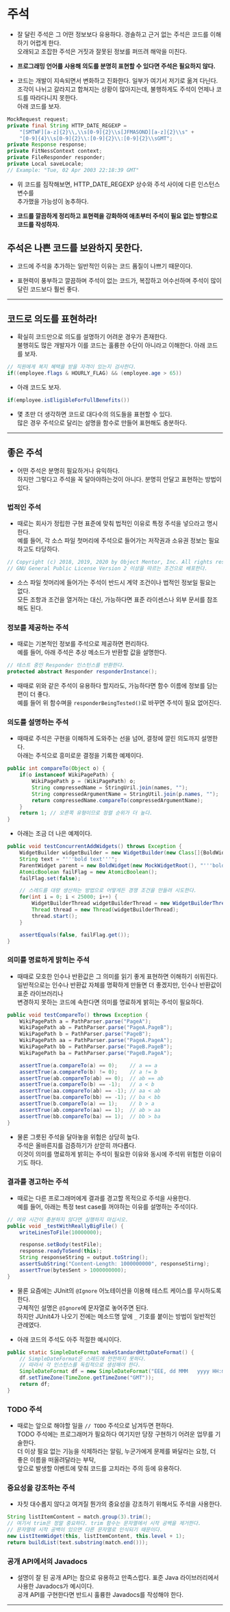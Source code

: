 <h1>주석</h1>

* 잘 달린 주석은 그 어떤 정보보다 유용하다. 경솔하고 근거 없는 주석은 코드를 이해하기 어렵게 한다.   
  오래되고 조잡한 주석은 거짓과 잘못된 정보를 퍼뜨려 해악을 미친다.

* __프로그래밍 언어를 사용해 의도를 분명히 표현할 수 있다면 주석은 필요하지 않다.__

* 코드는 개발이 지속되면서 변화하고 진화한다. 일부가 여기서 저기로 옮겨 다닌다.   
  조각이 나뉘고 갈라지고 합쳐지는 상황이 많아지는데, 불행하게도 주석이 언제나 코드를 따라다니지 못한다.   
  아래 코드를 보자.
```java
MockRequest request;
private final String HTTP_DATE_REGEXP = 
    "[SMTWF][a-z]{2}\\,\\s[0-9]{2}\\s[JFMASOND][a-z]{2}\\s" + 
    "[0-9]{4}\\s[0-9]{2}\\:[0-9]{2}\\:[0-9]{2}\\sGMT";
private Response response;
private FitNessContext context;
private FileResponder responder;
private Local saveLocale;
// Example: "Tue, 02 Apr 2003 22:18:39 GMT"
```

* 위 코드를 짐작해보면, HTTP_DATE_REGEXP 상수와 주석 사이에 다른 인스턴스 변수를   
  추가했을 가능성이 농추하다.

* __코드를 깔끔하게 정리하고 표현력을 강화하여 애초부터 주석이 필요 없는 방향으로 코드를 작성하자.__

<h2>주석은 나쁜 코드를 보완하지 못한다.</h2>

* 코드에 주석을 추가하는 일반적인 이유는 코드 품질이 나쁘기 때문이다.

* 표현력이 풍부하고 깔끔하며 주석이 없는 코드가, 복잡하고 어수선하며 주석이 많이 달린 코드보다 훨씬 좋다.
<hr/>

<h2>코드로 의도를 표현하라!</h2>

* 확실히 코드만으로 의도를 설명하기 어려운 경우가 존재한다.   
  불행히도 많은 개발자가 이를 코드는 훌륭한 수단이 아니라고 이해한다. 아래 코드를 보자.
```java
// 직원에게 복지 혜택을 받을 자격이 있는지 검사한다.
if((employee.flags & HOURLY_FLAG) && (employee.age > 65))
```

* 아래 코드도 보자.
```java
if(employee.isEligibleForFullBenefits())
```

* 몇 초만 더 생각하면 코드로 대다수의 의도들을 표현할 수 있다.   
  많은 경우 주석으로 달리는 설명을 함수로 만들어 표현해도 충분하다.
<hr/>

<h2>좋은 주석</h2>

* 어떤 주석은 분명히 필요하거나 유익하다.   
  하지만 그렇다고 주석을 꼭 달아야하는것이 아니다. 분명히 안달고 표현하는 방법이 있다.

<h3>법적인 주석</h3>

* 때로는 회사가 정립한 구현 표준에 맞춰 법적인 이유로 특정 주석을 넣으라고 명시한다.   
  예를 들어, 각 소스 파일 첫머리에 주석으로 들어가는 저작권과 소유권 정보는 필요하고도 타당하다.
```java
// Copyright (c) 2018, 2019, 2020 by Object Mentor, Inc. All rights reserved.
// GNU General Public License Version 2 이상을 따르는 조건으로 배포한다.
```

* 소스 파일 첫머리에 들어가는 주석이 반드시 계약 조건이나 법적인 정보일 필요는 없다.   
  모든 조항과 조건을 열거하는 대신, 가능하다면 표준 라이센스나 외부 문서를 참조해도 된다.

<h3>정보를 제공하는 주석</h3>

* 때로는 기본적인 정보를 주석으로 제공하면 편리하다.   
  예를 들어, 아래 주석은 추상 메소드가 반환할 값을 설명한다.
```java
// 테스트 중인 Responder 인스턴스를 반환한다.
protected abstract Responder responderInstance();
```

* 때때로 위와 같은 주석이 유용하다 할지라도, 가능하다면 함수 이름에 정보를 담는 편이 더 좋다.   
  예를 들어 위 함수며을 `responderBeingTested()`로 바꾸면 주석이 필요 없어진다.

<h3>의도를 설명하는 주석</h3>

* 때때로 주석은 구현을 이해하게 도와주는 선을 넘어, 결정에 깔린 의도까지 설명한다.   
  아래는 주석으로 흥미로운 결정을 기록한 예제이다.
```java
public int compareTo(Object o) {
    if(o instanceof WikiPagePath) {
        WikiPagePath p = (WikiPagePath) o;
        String compressedName = StringUril.join(names, "");
        String compressedArgumentName = StringUtil.join(p.names, "");
        return compressedName.compareTo(compressedArgumentName);
    }
    return 1; // 오른쪽 유형이므로 정렬 순위가 더 높다.
}
```

* 아래는 조금 더 나은 예제이다.
```java
public void testConcurrentAddWidgets() throws Exception {
    WidgetBuilder widgetBuilder = new WidgetBuilder(new Class[]{BoldWidget.class});
    String text = "'''bold text'''";
    ParentWidget parent = new BoldWidget(new MockWidgetRoot(), "'''bold text'''");
    AtomicBoolean failFlag = new AtomicBoolean();
    failFlag.set(false);

    // 스레드를 대량 생산하는 방법으로 어떻게든 경쟁 조건을 만들려 시도한다.
    for(int i = 0; i < 25000; i++) {
        WidgetBuilderThread widgetBuilderThread = new WidgetBuilderThread(widgetBuilder, text, parent, failFlag);
        Thread thread = new Thread(widgetBuilderThread);
        thread.start();
    }

    assertEquals(false, failFlag.get());
}
```

<h3>의미를 명료하게 밝히는 주석</h3>

* 때때로 모호한 인수나 반환값은 그 의미를 읽기 좋게 표현하면 이해하기 쉬워진다.   
  일반적으로는 인수나 반환값 자체를 명확하게 만들면 더 좋겠지만, 인수나 반환값이 표준 라이브러리나   
  변경하지 못하는 코드에 속한다면 의미를 명료하게 밝히는 주석이 필요하다.
```java
public void testCompareTo() throws Exception {
    WikiPagePath a = PathParser.parse("PageA");
    WikiPagePath ab = PathParser.parse("PageA.PageB");
    WikiPagePath b = PathParser.parse("PageB");
    WikiPagePath aa = PathParser.parse("PageA.PageA");
    WikiPagePath bb = PathParser.parse("PageB.PageB");
    WikiPagePath ba = PathParser.parse("PageB.PageA");

    assertTrue(a.compareTo(a) == 0);    // a == a
    assertTrue(a.compareTo(b) != 0);    // a != b
    assertTrue(ab.compareTo(ab) == 0);  // ab == ab
    assertTrue(a.compareTo(b) == -1);   // a < b
    assertTrue(aa.compareTo(ab) == -1); // aa < ab
    assertTrue(ba.compareTo(bb) == -1); // ba < bb
    assertTrue(b.compareTo(a) == 1);    // b > a
    assertTrue(ab.compareTo(aa) == 1);  // ab > aa
    assertTrue(bb.compareTo(ba) == 1);  // bb > ba
}
```

* 물론 그릇된 주석을 달아놓을 위험은 상당히 높다.   
  주석은 올바른지를 검증하기가 삳앋히 까다롭다.   
  이것이 의미를 명료하게 밝히는 주석이 필요한 이유와 동시에 주석위 위험한 이유이기도 하다.

<h3>결과를 경고하는 주석</h3>

* 때로는 다른 프로그래머에게 결과를 경고할 목적으로 주석을 사용한다.   
  예를 들어, 아래는 특정 test case를 꺼야하는 이유를 설명하는 주석이다.
```java
// 여유 시간이 충분하지 않다면 실행하지 마십시오.
public void _testWithReallyBigFile() {
    writeLinesToFile(10000000);

    response.setBody(testFile);
    response.readyToSend(this);
    String responseString = output.toString();
    assertSubString("Content-Length: 1000000000", responseStirng);
    assertTrue(bytesSent > 1000000000);
}
```

* 물론 요즘에는 JUnit의 `@Ignore` 어노테이션을 이용해 테스트 케이스를 무시하도록 한다.   
  구체적인 설명은 `@Ignore`에 문자열로 놓어주면 된다.   
  하지만 JUnit4가 나오기 전에는 메소드명 앞에 `_` 기호를 붙이는 방법이 일반적인 관례였다.

* 아래 코드의 주석도 아주 적절한 예시이다.
```java
public static SimpleDateFormat makeStandardHttpDateFormat() {
    // SimpleDateFormat은 스레드에 안전하지 못하다.
    // 따라서 각 인스턴스를 독립적으로 생성해야 한다.
    SimpleDateFormat df = new SimpleDateFormat("EEE, dd MMM   yyyy HH:mm:ss z");
    df.setTimeZone(TimeZone.getTimeZone("GMT"));
    return df;
}
```

<h3>TODO 주석</h3>

* 때로는 앞으로 해야할 일을 `// TODO` 주석으로 남겨두면 편하다.   
  TODO 주석에는 프로그래머가 필요하다 여기지만 당장 구현하기 어려운 업무를 기술한다.   
  더 이상 필요 없는 기능을 삭제하라는 알림, 누군가에게 문제를 봐달라는 요청, 더 좋은 이름을 떠올려달라는 부탁,   
  앞으로 발생할 이벤트에 맞춰 코드를 고치라는 주의 등에 유용하다.

<h3>중요성을 강조하는 주석</h3>

* 자칫 대수롭지 않다고 여겨질 뭔가의 중요성을 강조하기 위해서도 주석을 사용한다.
```java
String listItemContent = match.group(3).trim();
// 여기서 trim은 정말 중요하다. trim 함수는 문자열에서 시작 공백을 제거한다.
// 문자열에 시작 공백이 있으면 다른 문자열로 인식되기 때문이다.
new ListItemWidget(this, listItemContent, this.level + 1);
return buildList(text.substring(match.end()));
```

<h3>공개 API에서의 Javadocs</h3>

* 설명이 잘 된 공개 API는 참으로 유용하고 만족스럽다. 표준 Java 라이브러리에서 사용한 Javadocs가 예시이다.   
  공개 API를 구현한다면 반드시 훌륭한 Javadocs를 작성해야 한다.
<hr/>

